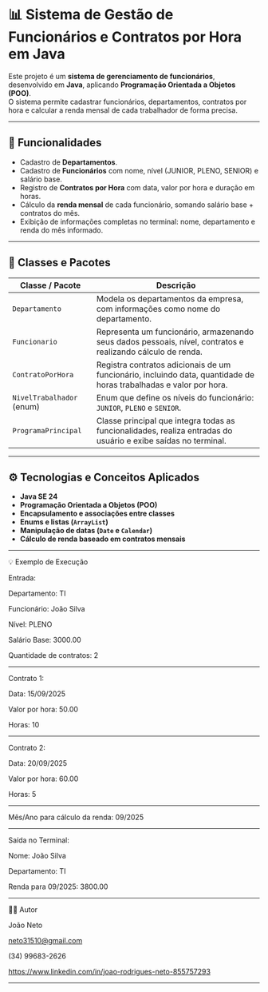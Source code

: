 # 📊 Sistema de Gestão de Funcionários e Contratos por Hora em Java

Este projeto é um **sistema de gerenciamento de funcionários**, desenvolvido em **Java**, aplicando **Programação Orientada a Objetos (POO)**.  
O sistema permite cadastrar funcionários, departamentos, contratos por hora e calcular a renda mensal de cada trabalhador de forma precisa.

---

## 🚀 Funcionalidades

- Cadastro de **Departamentos**.  
- Cadastro de **Funcionários** com nome, nível (JUNIOR, PLENO, SENIOR) e salário base.  
- Registro de **Contratos por Hora** com data, valor por hora e duração em horas.  
- Cálculo da **renda mensal** de cada funcionário, somando salário base + contratos do mês.  
- Exibição de informações completas no terminal: nome, departamento e renda do mês informado.

---
## 🔹 Classes e Pacotes

| Classe / Pacote | Descrição |
|-----------------|-----------|
| `Departamento` | Modela os departamentos da empresa, com informações como nome do departamento. |
| `Funcionario` | Representa um funcionário, armazenando seus dados pessoais, nível, contratos e realizando cálculo de renda. |
| `ContratoPorHora` | Registra contratos adicionais de um funcionário, incluindo data, quantidade de horas trabalhadas e valor por hora. |
| `NivelTrabalhador` (enum) | Enum que define os níveis do funcionário: `JUNIOR`, `PLENO` e `SENIOR`. |
| `ProgramaPrincipal` | Classe principal que integra todas as funcionalidades, realiza entradas do usuário e exibe saídas no terminal. |


---

## ⚙️ Tecnologias e Conceitos Aplicados

- **Java SE 24**  
- **Programação Orientada a Objetos (POO)**  
- **Encapsulamento e associações entre classes**  
- **Enums e listas (`ArrayList`)**  
- **Manipulação de datas (`Date` e `Calendar`)**  
- **Cálculo de renda baseado em contratos mensais**  

---
💡 Exemplo de Execução

Entrada:

Departamento: TI

Funcionário: João Silva

Nível: PLENO

Salário Base: 3000.00

Quantidade de contratos: 2

---

Contrato 1:

Data: 15/09/2025

Valor por hora: 50.00

Horas: 10

---

Contrato 2:

Data: 20/09/2025

Valor por hora: 60.00

Horas: 5

---

Mês/Ano para cálculo da renda: 09/2025

---

Saída no Terminal:

Nome: João Silva

Departamento: TI

Renda para 09/2025: 3800.00

---

👨‍💻 Autor

João Neto

neto31510@gmail.com

(34) 99683-2626

https://www.linkedin.com/in/joao-rodrigues-neto-855757293

---
